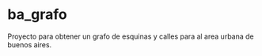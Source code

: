 # ba_grafo
Proyecto para obtener un grafo de esquinas y calles para al area urbana de buenos aires.
